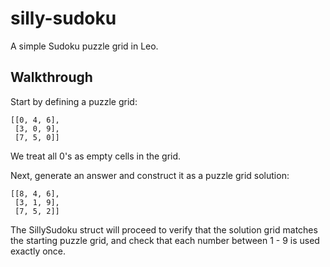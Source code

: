 # silly-sudoku

A simple Sudoku puzzle grid in Leo.

## Walkthrough

Start by defining a puzzle grid:
```
[[0, 4, 6],
 [3, 0, 9],
 [7, 5, 0]]
```
We treat all 0's as empty cells in the grid.

Next, generate an answer and construct it as a puzzle grid solution:
```
[[8, 4, 6],
 [3, 1, 9],
 [7, 5, 2]]
```

The SillySudoku struct will proceed to verify that the solution grid matches the starting puzzle grid,
and check that each number between 1 - 9 is used exactly once.

